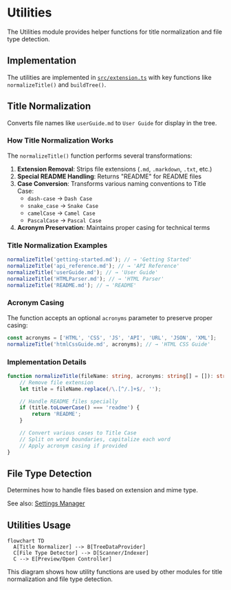# Utilities

The Utilities module provides helper functions for title normalization and file type detection.

## Implementation

The utilities are implemented in [`src/extension.ts`](../../src/extension.ts) with key functions like `normalizeTitle()` and `buildTree()`.

## Title Normalization

Converts file names like `userGuide.md` to `User Guide` for display in the tree.

### How Title Normalization Works

The `normalizeTitle()` function performs several transformations:

1. **Extension Removal**: Strips file extensions (`.md`, `.markdown`, `.txt`, etc.)
2. **Special README Handling**: Returns "README" for README files
3. **Case Conversion**: Transforms various naming conventions to Title Case:
    - `dash-case` → `Dash Case`
    - `snake_case` → `Snake Case`
    - `camelCase` → `Camel Case`
    - `PascalCase` → `Pascal Case`
4. **Acronym Preservation**: Maintains proper casing for technical terms

### Title Normalization Examples

```typescript
normalizeTitle('getting-started.md'); // → 'Getting Started'
normalizeTitle('api_reference.md'); // → 'API Reference'
normalizeTitle('userGuide.md'); // → 'User Guide'
normalizeTitle('HTMLParser.md'); // → 'HTML Parser'
normalizeTitle('README.md'); // → 'README'
```

### Acronym Casing

The function accepts an optional `acronyms` parameter to preserve proper casing:

```typescript
const acronyms = ['HTML', 'CSS', 'JS', 'API', 'URL', 'JSON', 'XML'];
normalizeTitle('htmlCssGuide.md', acronyms); // → 'HTML CSS Guide'
```

### Implementation Details

```typescript
function normalizeTitle(fileName: string, acronyms: string[] = []): string {
	// Remove file extension
	let title = fileName.replace(/\.[^/.]+$/, '');

	// Handle README files specially
	if (title.toLowerCase() === 'readme') {
		return 'README';
	}

	// Convert various cases to Title Case
	// Split on word boundaries, capitalize each word
	// Apply acronym casing if provided
}
```

## File Type Detection

Determines how to handle files based on extension and mime type.

See also: [Settings Manager](./settings.md)

## Utilities Usage

```mermaid
flowchart TD
  A[Title Normalizer] --> B[TreeDataProvider]
  C[File Type Detector] --> D[Scanner/Indexer]
  C --> E[Preview/Open Controller]
```

This diagram shows how utility functions are used by other modules for title normalization and file type detection.
